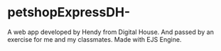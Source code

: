 # petshopExpressDH-
A web app developed by Hendy from Digital House.  And passed by an exercise for me and my classmates. Made with EJS Engine.
